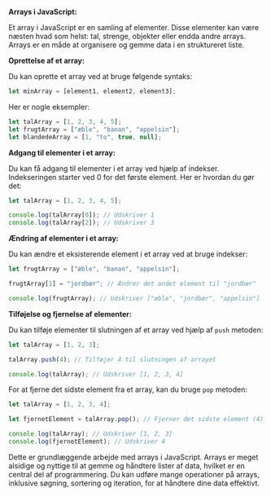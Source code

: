 **Arrays i JavaScript:**

Et array i JavaScript er en samling af elementer. Disse elementer kan være næsten hvad som helst: tal, strenge, objekter eller endda andre arrays. Arrays er en måde at organisere og gemme data i en struktureret liste.

**Oprettelse af et array:**

Du kan oprette et array ved at bruge følgende syntaks:

```javascript
let minArray = [element1, element2, element3];
```

Her er nogle eksempler:

```javascript
let talArray = [1, 2, 3, 4, 5];
let frugtArray = ["æble", "banan", "appelsin"];
let blandedeArray = [1, "to", true, null];
```

**Adgang til elementer i et array:**

Du kan få adgang til elementer i et array ved hjælp af indekser. Indekseringen starter ved 0 for det første element. Her er hvordan du gør det:

```javascript
let talArray = [1, 2, 3, 4, 5];

console.log(talArray[0]); // Udskriver 1
console.log(talArray[2]); // Udskriver 3
```

**Ændring af elementer i et array:**

Du kan ændre et eksisterende element i et array ved at bruge indekser:

```javascript
let frugtArray = ["æble", "banan", "appelsin"];

frugtArray[1] = "jordbær"; // Ændrer det andet element til "jordbær"

console.log(frugtArray); // Udskriver ["æble", "jordbær", "appelsin"]
```

**Tilføjelse og fjernelse af elementer:**

Du kan tilføje elementer til slutningen af et array ved hjælp af `push` metoden:

```javascript
let talArray = [1, 2, 3];

talArray.push(4); // Tilføjer 4 til slutningen af ​​arrayet

console.log(talArray); // Udskriver [1, 2, 3, 4]
```

For at fjerne det sidste element fra et array, kan du bruge `pop` metoden:

```javascript
let talArray = [1, 2, 3, 4];

let fjernetElement = talArray.pop(); // Fjerner det sidste element (4) og gemmer det i fjernetElement

console.log(talArray); // Udskriver [1, 2, 3]
console.log(fjernetElement); // Udskriver 4
```

Dette er grundlæggende arbejde med arrays i JavaScript. Arrays er meget alsidige og nyttige til at gemme og håndtere lister af data, hvilket er en central del af programmering. Du kan udføre mange operationer på arrays, inklusive søgning, sortering og iteration, for at håndtere dine data effektivt.